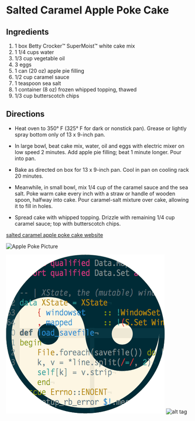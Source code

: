 # Salted Caramel Apple Poke Cake

## Ingredients

1. 1 box Betty Crocker™ SuperMoist™ white cake mix
2. 1 1/4 cups water
3. 1/3 cup vegetable oil
4. 3 eggs
5. 1 can (20 oz) apple pie filling
6. 1/2 cup caramel sauce
7. 1 teaspoon sea salt
8. 1 container (8 oz) frozen whipped topping, thawed
9. 1/3 cup butterscotch chips


## Directions

- Heat oven to 350° F (325° F for dark or nonstick pan). Grease or lightly spray bottom only of 13 x 9-inch pan.

- In large bowl, beat cake mix, water, oil and eggs with electric mixer on low speed 2 minutes. Add apple pie filling; beat 1 minute longer. Pour into pan.

- Bake as directed on box for 13 x 9-inch pan. Cool in pan on cooling rack 20 minutes.

- Meanwhile, in small bowl, mix 1/4 cup of the caramel sauce and the sea salt. Poke warm cake every inch with a straw or handle of wooden spoon, halfway into cake. Pour caramel-salt mixture over cake, allowing it to fill in holes.

- Spread cake with whipped topping. Drizzle with remaining 1/4 cup caramel sauce; top with butterscotch chips.

[salted caramel apple poke cake website](http://www.bettycrocker.com/recipes/salted-caramel-apple-poke-cake/4a7bb7ce-bedf-4dfd-ad9a-63662d9bfc71)

![Apple Poke Picture](http://www.frugalcouponliving.com/wp-content/uploads/2015/08/Caramel-Apple-Poke-Cake-frugal-coupon-living-tall-800.jpg)


[![solarized dualmode](https://github.com/altercation/solarized/raw/master/img/solarized-yinyang.png)](#features)
![alt tag](https://raw.githubusercontent.com/ronayoari/ex1_github/solarized/master/img.png)
